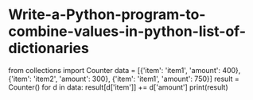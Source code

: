 # Write-a-Python-program-to-combine-values-in-python-list-of-dictionaries

from collections import Counter
data = [{'item': 'item1', 'amount': 400}, {'item': 'item2', 'amount': 300}, {'item': 'item1', 'amount': 
750}]
result = Counter()
for d in data:
 result[d['item']] += d['amount']
print(result)
